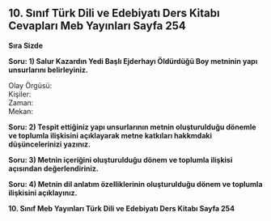 ## 10. Sınıf Türk Dili ve Edebiyatı Ders Kitabı Cevapları Meb Yayınları Sayfa 254

**Sıra Sizde**

**Soru: 1) Salur Kazardın Yedi Başlı Ejderhayı Öldürdüğü Boy metninin yapı unsurlarını belirleyiniz.**

Olay Örgüsü:  
 Kişiler:  
 Zaman:  
 Mekan:

**Soru: 2) Tespit ettiğiniz yapı unsurlarının metnin oluşturulduğu dönemle ve toplumla ilişkisini açıklayarak metne katkıları hakkmdaki düşüncelerinizi yazınız.**

**Soru: 3) Metnin içeriğini oluşturulduğu dönem ve toplumla ilişkisi açısından değerlendiriniz.**

**Soru: 4) Metnin dil anlatım özelliklerinin oluşturulduğu dönem ve toplumla ilişkisini açıklayınız.**

**10. Sınıf Meb Yayınları Türk Dili ve Edebiyatı Ders Kitabı Sayfa 254**